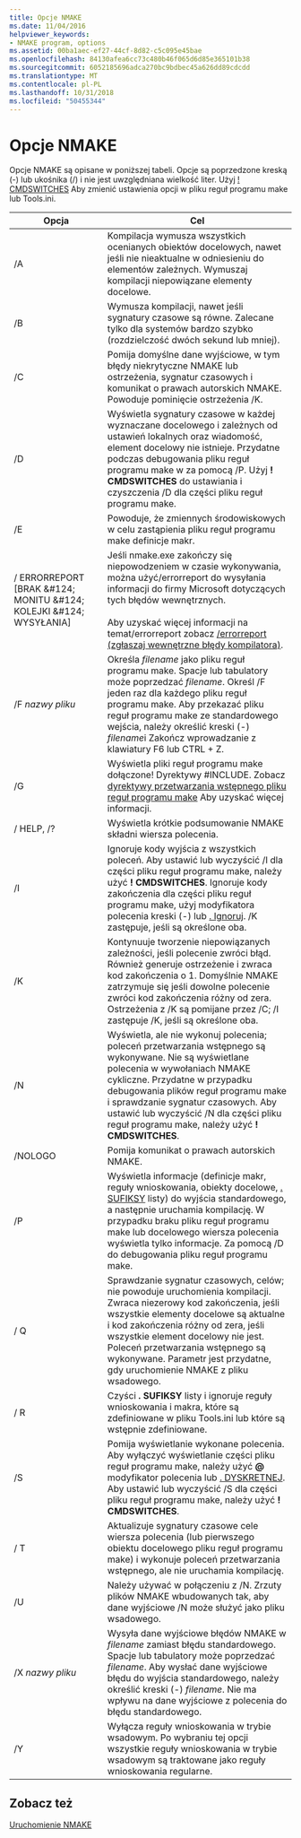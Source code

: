 ```yaml
---
title: Opcje NMAKE
ms.date: 11/04/2016
helpviewer_keywords:
- NMAKE program, options
ms.assetid: 00ba1aec-ef27-44cf-8d82-c5c095e45bae
ms.openlocfilehash: 84130afea6cc73c480b46f065d6d85e365101b38
ms.sourcegitcommit: 6052185696adca270bc9bdbec45a626dd89cdcdd
ms.translationtype: MT
ms.contentlocale: pl-PL
ms.lasthandoff: 10/31/2018
ms.locfileid: "50455344"
---
```

# <a name="nmake-options"></a>Opcje NMAKE

Opcje NMAKE są opisane w poniższej tabeli. Opcje są poprzedzone kreską (-) lub ukośnika (/) i nie jest uwzględniana wielkość liter. Użyj [! CMDSWITCHES](../build/makefile-preprocessing-directives.md) Aby zmienić ustawienia opcji w pliku reguł programu make lub Tools.ini.

|Opcja|Cel|
|------------|-------------|
|/A|Kompilacja wymusza wszystkich ocenianych obiektów docelowych, nawet jeśli nie nieaktualne w odniesieniu do elementów zależnych. Wymuszaj kompilacji niepowiązane elementy docelowe.|
|/B|Wymusza kompilacji, nawet jeśli sygnatury czasowe są równe. Zalecane tylko dla systemów bardzo szybko (rozdzielczość dwóch sekund lub mniej).|
|/C|Pomija domyślne dane wyjściowe, w tym błędy niekrytyczne NMAKE lub ostrzeżenia, sygnatur czasowych i komunikat o prawach autorskich NMAKE. Powoduje pominięcie ostrzeżenia /K.|
|/D|Wyświetla sygnatury czasowe w każdej wyznaczane docelowego i zależnych od ustawień lokalnych oraz wiadomość, element docelowy nie istnieje. Przydatne podczas debugowania pliku reguł programu make w za pomocą /P. Użyj **! CMDSWITCHES** do ustawiania i czyszczenia /D dla części pliku reguł programu make.|
|/E|Powoduje, że zmiennych środowiskowych w celu zastąpienia pliku reguł programu make definicje makr.|
|/ ERRORREPORT [BRAK &AMP;#124; MONITU &AMP;#124; KOLEJKI &AMP;#124; WYSYŁANIA]|Jeśli nmake.exe zakończy się niepowodzeniem w czasie wykonywania, można użyć/errorreport do wysyłania informacji do firmy Microsoft dotyczących tych błędów wewnętrznych.<br /><br /> Aby uzyskać więcej informacji na temat/errorreport zobacz [/errorreport (zgłaszaj wewnętrzne błędy kompilatora)](../build/reference/errorreport-report-internal-compiler-errors.md).|
|/F *nazwy pliku*|Określa *filename* jako pliku reguł programu make. Spacje lub tabulatory może poprzedzać *filename*. Określ /F jeden raz dla każdego pliku reguł programu make. Aby przekazać pliku reguł programu make ze standardowego wejścia, należy określić kreski (-) *filename*i Zakończ wprowadzanie z klawiatury F6 lub CTRL + Z.|
|/G|Wyświetla pliki reguł programu make dołączone! Dyrektywy #INCLUDE.  Zobacz [dyrektywy przetwarzania wstępnego pliku reguł programu make](../build/makefile-preprocessing-directives.md) Aby uzyskać więcej informacji.|
|/ HELP, /?|Wyświetla krótkie podsumowanie NMAKE składni wiersza polecenia.|
|/I|Ignoruje kody wyjścia z wszystkich poleceń. Aby ustawić lub wyczyścić /I dla części pliku reguł programu make, należy użyć **! CMDSWITCHES**. Ignoruje kody zakończenia dla części pliku reguł programu make, użyj modyfikatora polecenia kreski (-) lub [. Ignoruj](../build/dot-directives.md). /K zastępuje, jeśli są określone oba.|
|/K|Kontynuuje tworzenie niepowiązanych zależności, jeśli polecenie zwróci błąd. Również generuje ostrzeżenie i zwraca kod zakończenia o 1. Domyślnie NMAKE zatrzymuje się jeśli dowolne polecenie zwróci kod zakończenia różny od zera. Ostrzeżenia z /K są pomijane przez /C; /I zastępuje /K, jeśli są określone oba.|
|/N|Wyświetla, ale nie wykonuj polecenia; poleceń przetwarzania wstępnego są wykonywane. Nie są wyświetlane polecenia w wywołaniach NMAKE cykliczne. Przydatne w przypadku debugowania plików reguł programu make i sprawdzanie sygnatur czasowych. Aby ustawić lub wyczyścić /N dla części pliku reguł programu make, należy użyć **! CMDSWITCHES**.|
|/NOLOGO|Pomija komunikat o prawach autorskich NMAKE.|
|/P|Wyświetla informacje (definicje makr, reguły wnioskowania, obiekty docelowe, [. SUFIKSY](../build/dot-directives.md) listy) do wyjścia standardowego, a następnie uruchamia kompilację. W przypadku braku pliku reguł programu make lub docelowego wiersza polecenia wyświetla tylko informacje. Za pomocą /D do debugowania pliku reguł programu make.|
|/ Q|Sprawdzanie sygnatur czasowych, celów; nie powoduje uruchomienia kompilacji. Zwraca niezerowy kod zakończenia, jeśli wszystkie elementy docelowe są aktualne i kod zakończenia różny od zera, jeśli wszystkie element docelowy nie jest. Poleceń przetwarzania wstępnego są wykonywane. Parametr jest przydatne, gdy uruchomienie NMAKE z pliku wsadowego.|
|/ R|Czyści **. SUFIKSY** listy i ignoruje reguły wnioskowania i makra, które są zdefiniowane w pliku Tools.ini lub które są wstępnie zdefiniowane.|
|/S|Pomija wyświetlanie wykonane polecenia. Aby wyłączyć wyświetlanie części pliku reguł programu make, należy użyć **\@** modyfikator polecenia lub [. DYSKRETNEJ](../build/dot-directives.md). Aby ustawić lub wyczyścić /S dla części pliku reguł programu make, należy użyć **! CMDSWITCHES**.|
|/ T|Aktualizuje sygnatury czasowe cele wiersza polecenia (lub pierwszego obiektu docelowego pliku reguł programu make) i wykonuje poleceń przetwarzania wstępnego, ale nie uruchamia kompilację.|
|/U|Należy używać w połączeniu z /N. Zrzuty plików NMAKE wbudowanych tak, aby dane wyjściowe /N może służyć jako pliku wsadowego.|
|/X *nazwy pliku*|Wysyła dane wyjściowe błędów NMAKE w *filename* zamiast błędu standardowego. Spacje lub tabulatory może poprzedzać *filename*. Aby wysłać dane wyjściowe błędu do wyjścia standardowego, należy określić kreski (-) *filename*. Nie ma wpływu na dane wyjściowe z polecenia do błędu standardowego.|
|/Y|Wyłącza reguły wnioskowania w trybie wsadowym. Po wybraniu tej opcji wszystkie reguły wnioskowania w trybie wsadowym są traktowane jako reguły wnioskowania regularne.|

## <a name="see-also"></a>Zobacz też

[Uruchomienie NMAKE](../build/running-nmake.md)
